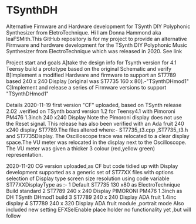 # TSynthDH
Alternative Firmware and Hardware development for TSynth DIY Polyphonic Synthesizer from EletroTechnique.
Hi I am Donna Hammond aka leaFSMith.This GitHub repository is for my project to provide an alternative Firmware and hardware 
development for the TSynth DIY Polyphonic Music Synthesizer from ElectroTechnique which was released in 2020.
See link

Project start and goals
A]take the design info for Tsynth version for 4.1 Teensy build a prototype based on the original Schematic and verify
B]Implement a modified  Hardware and firmware to support an ST7789 based 240 x 240 Display [original was ST7735 160 x 80].-"TSynthDHmod1"
C]Implement and release a series of Firmware versions to support "TSynthDHmod1"

Details
2020-11-19 first version "CF" uploaded, based on TSynth release 2.02 .verified on TSynth board version 1.2 for Teensy4.1 with Pimoroni PM476 1.3inch 240 x240 Display 
Note the Pimoroni display does not use the Reset signal. This release has also been verified with an Ada fruit 240 x240 display ST7789.The files altered where:-
ST7735_t3.cpp ,ST7735_t3.h and ST7735Display. The Oscilloscope trace was relocated to a clear display space.The VU meter was relocated in the display next to the Oscilloscope. The VU meter was given a thicker 3 colour (red,yellow green) representation.

2020-11-20 CG version uploaded,as CF but code tidied up with Display development supported as a generic set of ST77XX files with options selection of Display type screen size resolution using code variable
 ST77XXDisplayType as :-
1  Default ST7735 130 x80 as ElectroTechnique Build standard 
2  ST7789 240 x 240 Display PIMORONI PM476 1.3inch as DH TSynth DHmod1 build
3  ST7789 240 x 240 Display ADA fruit 1.4inc display 
4  ST7789 240 x 320 Display ADA fruit module  ,portrait mode
Also included new setting EFXSelEnable place holder no functionality yet ,but will follow

